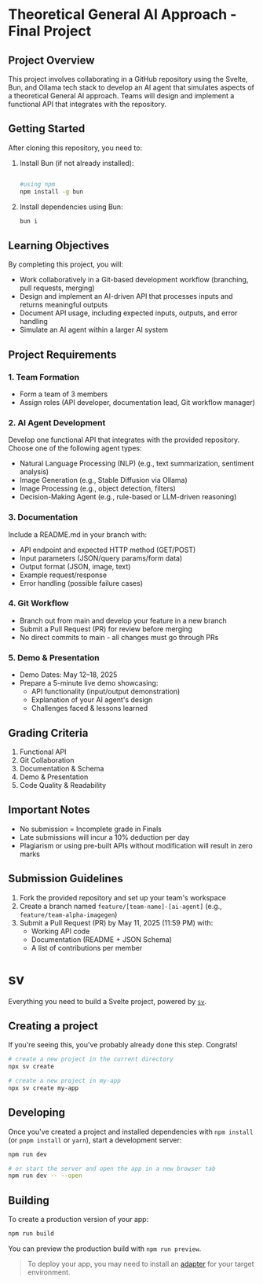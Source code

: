 # Theoretical General AI Approach - Final Project

## Project Overview
This project involves collaborating in a GitHub repository using the Svelte, Bun, and Ollama tech stack to develop an AI agent that simulates aspects of a theoretical General AI approach. Teams will design and implement a functional API that integrates with the repository.

## Getting Started
After cloning this repository, you need to:

1. Install Bun (if not already installed):
   ```bash
   
   #using npm
   npm install -g bun
   ```

2. Install dependencies using Bun:
   ```bash
   bun i
   ```

## Learning Objectives
By completing this project, you will:
- Work collaboratively in a Git-based development workflow (branching, pull requests, merging)
- Design and implement an AI-driven API that processes inputs and returns meaningful outputs
- Document API usage, including expected inputs, outputs, and error handling
- Simulate an AI agent within a larger AI system

## Project Requirements

### 1. Team Formation
- Form a team of 3 members
- Assign roles (API developer, documentation lead, Git workflow manager)

### 2. AI Agent Development
Develop one functional API that integrates with the provided repository. Choose one of the following agent types:
- Natural Language Processing (NLP) (e.g., text summarization, sentiment analysis)
- Image Generation (e.g., Stable Diffusion via Ollama)
- Image Processing (e.g., object detection, filters)
- Decision-Making Agent (e.g., rule-based or LLM-driven reasoning)

### 3. Documentation
Include a README.md in your branch with:
- API endpoint and expected HTTP method (GET/POST)
- Input parameters (JSON/query params/form data)
- Output format (JSON, image, text)
- Example request/response
- Error handling (possible failure cases)

### 4. Git Workflow
- Branch out from main and develop your feature in a new branch
- Submit a Pull Request (PR) for review before merging
- No direct commits to main - all changes must go through PRs

### 5. Demo & Presentation
- Demo Dates: May 12–18, 2025
- Prepare a 5-minute live demo showcasing:
  - API functionality (input/output demonstration)
  - Explanation of your AI agent's design
  - Challenges faced & lessons learned

## Grading Criteria
1. Functional API
2. Git Collaboration
3. Documentation & Schema
4. Demo & Presentation
5. Code Quality & Readability

## Important Notes
- No submission = Incomplete grade in Finals
- Late submissions will incur a 10% deduction per day
- Plagiarism or using pre-built APIs without modification will result in zero marks

## Submission Guidelines
1. Fork the provided repository and set up your team's workspace
2. Create a branch named `feature/[team-name]-[ai-agent]` (e.g., `feature/team-alpha-imagegen`)
3. Submit a Pull Request (PR) by May 11, 2025 (11:59 PM) with:
   - Working API code
   - Documentation (README + JSON Schema)
   - A list of contributions per member

# sv

Everything you need to build a Svelte project, powered by [`sv`](https://github.com/sveltejs/cli).

## Creating a project

If you're seeing this, you've probably already done this step. Congrats!

```bash
# create a new project in the current directory
npx sv create

# create a new project in my-app
npx sv create my-app
```

## Developing

Once you've created a project and installed dependencies with `npm install` (or `pnpm install` or `yarn`), start a development server:

```bash
npm run dev

# or start the server and open the app in a new browser tab
npm run dev -- --open
```

## Building

To create a production version of your app:

```bash
npm run build
```

You can preview the production build with `npm run preview`.

> To deploy your app, you may need to install an [adapter](https://svelte.dev/docs/kit/adapters) for your target environment.
